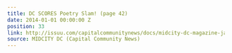 ```yaml
---
title: DC SCORES Poetry Slam! (page 42)
date: 2014-01-01 00:00:00 Z
position: 33
link: http://issuu.com/capitalcommunitynews/docs/midcity-dc-magazine-january-2014
source: MIDCITY DC (Capital Community News)
---
```


